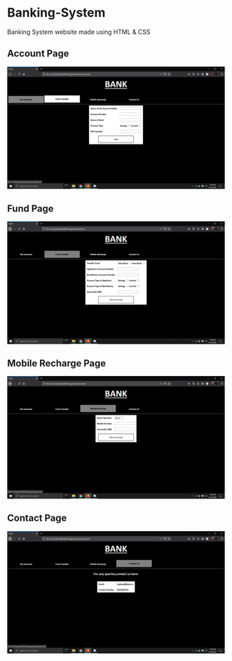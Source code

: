 # Banking-System
Banking System website made using HTML & CSS

## Account Page
![Account Page](SamplePages/account_page.png)
## Fund Page
![Fund Page](SamplePages/Fund_page.png)
## Mobile Recharge Page
![MR Page](SamplePages/Mobile_Recharge_page.png)
## Contact Page
![Contact Page](SamplePages/contact_page.png)
